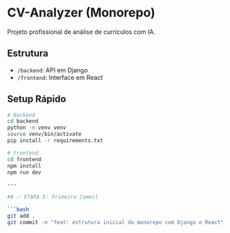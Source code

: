 # CV-Analyzer (Monorepo)

Projeto profissional de análise de currículos com IA.

## Estrutura

- `/backend`: API em Django
- `/frontend`: Interface em React

## Setup Rápido

```bash
# Backend
cd backend
python -m venv venv
source venv/bin/activate
pip install -r requirements.txt

# Frontend
cd frontend
npm install
npm run dev

---

## ✅ ETAPA 5: Primeiro Commit

```bash
git add .
git commit -m "feat: estrutura inicial do monorepo com Django e React"
